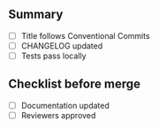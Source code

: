 ## Summary
- [ ] Title follows Conventional Commits
- [ ] CHANGELOG updated
- [ ] Tests pass locally

## Checklist before merge
- [ ] Documentation updated
- [ ] Reviewers approved
